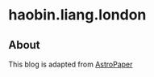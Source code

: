 # haobin.liang.london

## About

This blog is adapted from [AstroPaper](https://github.com/satnaing/astro-paper)
